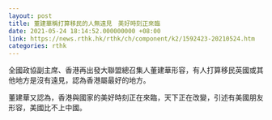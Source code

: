 ```yaml
---
layout: post
title: 董建華稱打算移民的人無遠見　美好時刻正來臨
date: 2021-05-24 18:14:52.000000000 +08:00
link: https://news.rthk.hk/rthk/ch/component/k2/1592423-20210524.htm
categories: rthk
---
```


全國政協副主席、香港再出發大聯盟總召集人董建華形容，有人打算移民英國或其他地方是沒有遠見，認為香港屬最好的地方。

董建華又認為，香港與國家的美好時刻正在來臨，天下正在改變，引述有美國朋友形容，美國比不上中國。
